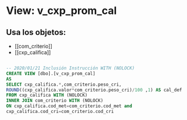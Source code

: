 # View: v_cxp_prom_cal

## Usa los objetos:
- [[com_criterio]]
- [[cxp_califica]]

```sql

-- 2020/01/21 Inclusión Instrucción WITH (NOLOCK)
CREATE VIEW [dbo].[v_cxp_prom_cal]
AS
SELECT cxp_califica.*,com_criterio.peso_cri,
ROUND((cxp_califica.valor*com_criterio.peso_cri)/100 ,1) AS cal_def
FROM cxp_califica WITH (NOLOCK)
INNER JOIN com_criterio WITH (NOLOCK) 
ON cxp_califica.cod_met=com_criterio.cod_met and
cxp_califica.cod_cri=com_criterio.cod_cri

```
